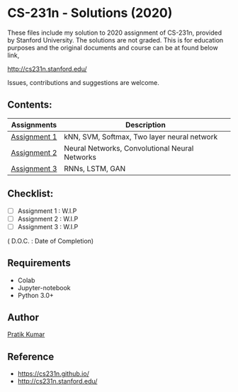 # CS-231n - Solutions (2020)

These files include my solution to 2020 assignment of CS-231n, provided by Stanford University. The solutions are not graded. This is for education purposes and the original documents and course can be at found below link, 

http://cs231n.stanford.edu/

Issues, contributions and suggestions are welcome.

## Contents:

| Assignments | Description |
| --- | --- |
| [Assignment 1]() |  kNN, SVM, Softmax, Two layer neural network |
| [Assignment 2]() |  Neural Networks, Convolutional Neural Networks |
| [Assignment 3]() |  RNNs, LSTM, GAN |

## Checklist:
- [ ] Assignment 1 : W.I.P
- [ ] Assignment 2 : W.I.P
- [ ] Assignment 3 : W.I.P
 
( D.O.C. : Date of Completion)

## Requirements

- Colab
- Jupyter-notebook
- Python 3.0+

## Author
[Pratik Kumar](https://www.linkedin.com/in/pratik-kumar98/)

## Reference 
- https://cs231n.github.io/
- http://cs231n.stanford.edu/
